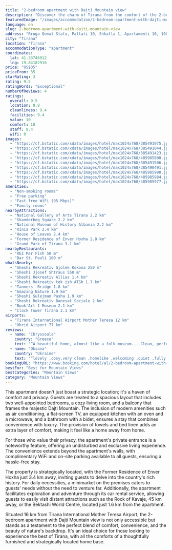 ```yaml
---
title: "2-bedroom apartment with Dajti Mountain view"
description: "Discover the charm of Tirana from the comfort of the 2-bedroom apartment with Dajti Mountain view, a prime choice for travelers seeking both convenience and tranquility."
featuredImage: "/images/accommodation/2-bedroom-apartment-with-dajti-mountain-view-385491975.jpg"
language: en
slug: 2-bedroom-apartment-with-dajti-mountain-view
address: "Rruga Qemal Stafa, Pallati 10, Shkalla 1, Apartamenti 10, 1000 Tirana, Albania"
city: "Tirana"
location: "Tirana"
accommodationType: "apartment"
coordinates:
  lat: 41.33746912
  lng: 19.84182916
price: "US$35"
priceFrom: 35
starRating: 3
rating: 9.5
ratingWords: "Exceptional"
numberOfReviews: 4
ratings:
  overall: 9.5
  location: 8.8
  cleanliness: 9.4
  facilities: 9.4
  value: 10
  comfort: 10
  staff: 9.4
  wifi: 0
images:
  - "https://cf.bstatic.com/xdata/images/hotel/max1024x768/385491975.jpg?k=b934487e6d79c9a7160230ac321077c9f2da57219bff518ba6ced05272aefc9e&o=&hp=1"
  - "https://cf.bstatic.com/xdata/images/hotel/max1024x768/385491044.jpg?k=1bde7e8d1401063636d0f46996c2587a42224187894ed4bd0d2a602e2014f52f&o=&hp=1"
  - "https://cf.bstatic.com/xdata/images/hotel/max1024x768/385491423.jpg?k=f05fe94cc5c079f36dcc75c89d5b40e3a7e63f973c18e1f1b469baca4f71c0f0&o=&hp=1"
  - "https://cf.bstatic.com/xdata/images/hotel/max1024x768/485985808.jpg?k=a70a2841e43a4d87c22c695b8ebb39ebb029c3c1a1f110e690bd0a729526fb68&o=&hp=1"
  - "https://cf.bstatic.com/xdata/images/hotel/max1024x768/385491506.jpg?k=dc2f221f6899859593dee2cb2cd975f4d9453b1e9701b5777950eb7ac2a7c3d3&o=&hp=1"
  - "https://cf.bstatic.com/xdata/images/hotel/max1024x768/385490491.jpg?k=3626899a90cfa10711d5438dd2e1a6780a27fdbb8ef715205ae661f3bba8c22e&o=&hp=1"
  - "https://cf.bstatic.com/xdata/images/hotel/max1024x768/485985990.jpg?k=218bd96e2cdb5a048afdd08561c6e2cd1e108ba2bc11bd8cefa591c321f0f9dd&o=&hp=1"
  - "https://cf.bstatic.com/xdata/images/hotel/max1024x768/485985984.jpg?k=652ef2709e42da172072b2c7a4c8998d6c8218f35178da471efb11cc9c050547&o=&hp=1"
  - "https://cf.bstatic.com/xdata/images/hotel/max1024x768/485985977.jpg?k=19bb7dd64385cc635876e60acae0e6688f1427896a16ffdf81a1a18ae6f930e2&o=&hp=1"
amenities:
  - "Non-smoking rooms"
  - "Free parking"
  - "Fast free WiFi (95 Mbps)"
  - "Family rooms"
nearbyAttractions:
  - "National Gallery of Arts Tirana 2.2 km"
  - "Skanderbeg Square 2.2 km"
  - "National Museum of History Albania 2.2 km"
  - "Rinia Park 2.4 km"
  - "House of Leaves 2.4 km"
  - "Former Residence of Enver Hoxha 2.8 km"
  - "Grand Park of Tirana 3.1 km"
nearbyRestaurants:
  - "REI Mar Fish 50 m"
  - "Bar St. Pauli 100 m"
whatsNearby:
  - "Sheshi Rekreativ Gjolek Kokona 250 m"
  - "Sheshi Jjosef Shtraus 550 m"
  - "Sheshi Rekreativ Allias 1.4 km"
  - "Sheshi Rekreativ tek ish ATSh 1.7 km"
  - "Tanners' Bridge 1.8 km"
  - "Amazing Nature 1.9 km"
  - "Sheshi Sulejman Pasha 1.9 km"
  - "Sheshi Rekreativ Banesat Sociale 2 km"
  - "Bunk'Art 1 Museum 2.1 km"
  - "Clock Tower Tirana 2.1 km"
airports:
  - "Tirana International Airport Mother Teresa 12 km"
  - "Ohrid Airport 77 km"
reviews:
  - name: "Chryssoula"
    country: "Greece"
    text: "“A beautiful home, almost like a folk museum... Clean, perfectly equipped (we were allowed to use the washing machine, although it was not part of the deal), and in a nice area - not really at the center of the city, but not too far to walk. Plenty...”"
  - name: "Oksana"
    country: "Ukraine"
    text: "“lovely ,cosy,very clean ,homelike ,welcoming ,quiet ,fully equipped)))Whatever u need for a short or long stay )A separate HUGE thanks to Emir,the owner ,who managed parking for my car and let us enjoy Tirana to the full)Thank you once more and...”"
bookingURL: "https://www.booking.com/hotel/al/2-bedroom-apartment-with-dajti-mountain-view.en-gb.html?aid=8035640"
bestFor: "Best for Mountain Views"
bestCategories: "Mountain Views"
category: "Mountain Views"
---
```


This apartment doesn't just boast a strategic location; it's a haven of comfort and privacy. Guests are treated to a spacious layout that includes two well-appointed bedrooms, a cozy living room, and a balcony that frames the majestic Dajti Mountain. The inclusion of modern amenities such as air conditioning, a flat-screen TV, an equipped kitchen with an oven and a microwave, and a bathroom with a bidet, ensures a stay that combines convenience with luxury. The provision of towels and bed linen adds an extra layer of comfort, making it feel like a home away from home.

For those who value their privacy, the apartment's private entrance is a noteworthy feature, offering an undisturbed and exclusive living experience. The convenience extends beyond the apartment's walls, with complimentary WiFi and on-site parking available to all guests, ensuring a hassle-free stay.

The property is strategically located, with the Former Residence of Enver Hoxha just 3.4 km away, inviting guests to delve into the country's rich history. For daily necessities, a minimarket on the premises caters to guests' needs without the need to venture far. Additionally, the apartment facilitates exploration and adventure through its car rental service, allowing guests to easily visit distant attractions such as the Rock of Kavaje, 45 km away, or the Bektashi World Centre, located just 1.6 km from the apartment.

Situated 16 km from Tirana International Mother Teresa Airport, the 2-bedroom apartment with Dajti Mountain view is not only accessible but stands as a testament to the perfect blend of comfort, convenience, and the beauty of nature's backdrop. It's an ideal choice for those looking to experience the best of Tirana, with all the comforts of a thoughtfully furnished and strategically located home base.